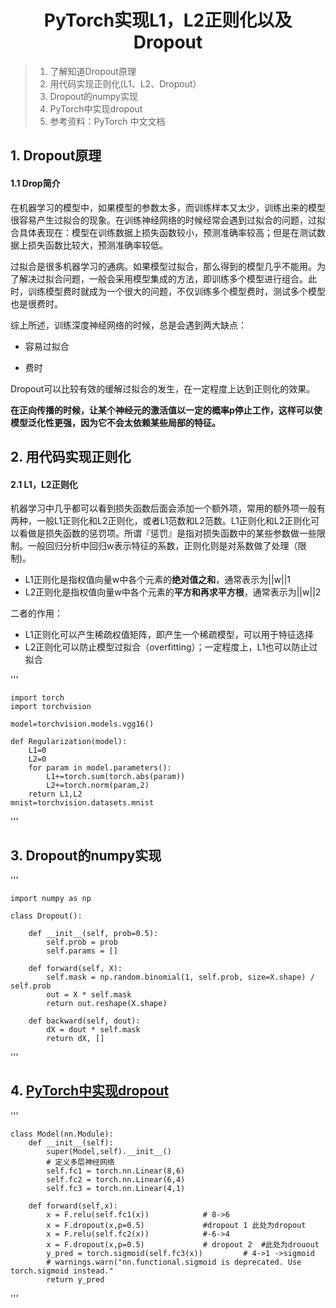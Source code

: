 # <center>PyTorch实现L1，L2正则化以及Dropout</center>

>1. 了解知道Dropout原理
>2. 用代码实现正则化(L1、L2、Dropout）
>3. Dropout的numpy实现
>4. PyTorch中实现dropout
>5. 参考资料：PyTorch 中文文档



##  1. Dropout原理

#### 1.1 Drop简介

在机器学习的模型中，如果模型的参数太多，而训练样本又太少，训练出来的模型很容易产生过拟合的现象。在训练神经网络的时候经常会遇到过拟合的问题，过拟合具体表现在：模型在训练数据上损失函数较小，预测准确率较高；但是在测试数据上损失函数比较大，预测准确率较低。

过拟合是很多机器学习的通病。如果模型过拟合，那么得到的模型几乎不能用。为了解决过拟合问题，一般会采用模型集成的方法，即训练多个模型进行组合。此时，训练模型费时就成为一个很大的问题，不仅训练多个模型费时，测试多个模型也是很费时。

综上所述，训练深度神经网络的时候，总是会遇到两大缺点：

- 容易过拟合

- 费时

Dropout可以比较有效的缓解过拟合的发生，在一定程度上达到正则化的效果。

**在正向传播的时候，让某个神经元的激活值以一定的概率p停止工作，这样可以使模型泛化性更强，因为它不会太依赖某些局部的特征。**



##  2. 用代码实现正则化

#### 2.1 **L1，L2正则化**

机器学习中几乎都可以看到损失函数后面会添加一个额外项，常用的额外项一般有两种，一般L1正则化和L2正则化，或者L1范数和L2范数。L1正则化和L2正则化可以看做是损失函数的惩罚项。所谓『惩罚』是指对损失函数中的某些参数做一些限制。一般回归分析中回归w表示特征的系数，正则化则是对系数做了处理（限制)。

- L1正则化是指权值向量w中各个元素的**绝对值之和**，通常表示为||w||1
- L2正则化是指权值向量w中各个元素的**平方和再求平方根**，通常表示为||w||2

二者的作用：

- L1正则化可以产生稀疏权值矩阵，即产生一个稀疏模型，可以用于特征选择
- L2正则化可以防止模型过拟合（overfitting）；一定程度上，L1也可以防止过拟合



'''

    import torch
    import torchvision
    
    model=torchvision.models.vgg16()
    
    def Regularization(model):
        L1=0
        L2=0
        for param in model.parameters():
            L1+=torch.sum(torch.abs(param))
            L2+=torch.norm(param,2)
        return L1,L2
    mnist=torchvision.datasets.mnist

'''

## 3. Dropout的numpy实现

'''

    import numpy as np
    
    class Dropout():
    
        def __init__(self, prob=0.5):
            self.prob = prob
            self.params = []
    
        def forward(self, X):
            self.mask = np.random.binomial(1, self.prob, size=X.shape) / self.prob
            out = X * self.mask
            return out.reshape(X.shape)
    
        def backward(self, dout):
            dX = dout * self.mask
            return dX, []

'''

## 4. [PyTorch中实现dropout]([https://github.com/zuiing/Pytorch/blob/master/Task5/Dropout%E7%BC%93%E8%A7%A3%E8%BF%87%E6%8B%9F%E5%90%88(ptyorch).ipynb](https://github.com/zuiing/Pytorch/blob/master/Task5/Dropout缓解过拟合(ptyorch).ipynb))

'''

    class Model(nn.Module):
        def __init__(self):
            super(Model,self).__init__()
            # 定义多层神经网络
            self.fc1 = torch.nn.Linear(8,6)
            self.fc2 = torch.nn.Linear(6,4)
            self.fc3 = torch.nn.Linear(4,1)
    
        def forward(self,x):
            x = F.relu(self.fc1(x))            # 8->6
            x = F.dropout(x,p=0.5)             #dropout 1 此处为dropout
            x = F.relu(self.fc2(x))            #-6->4
            x = F.dropout(x,p=0.5)             # dropout 2  #此处为drouout
            y_pred = torch.sigmoid(self.fc3(x))         # 4->1 ->sigmoid 
            # warnings.warn("nn.functional.sigmoid is deprecated. Use torch.sigmoid instead."
            return y_pred
'''














